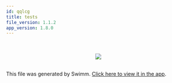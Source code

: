 ```yaml
---
id: qqlcg
title: tests
file_version: 1.1.2
app_version: 1.8.0
---
```


<br/>

<br/>

<div align="center"><img src="https://firebasestorage.googleapis.com/v0/b/swimm-dev-content/o/repositories%2FZ2l0aHViJTNBJTNBTm9hUmVwbyUzQSUzQU5vYW96ZXI%3D%2F98e1d2b0-36bd-4e23-8747-459a8a78898d.png?alt=media&token=ba0f56a0-17bc-45d0-b939-5aa7eaffd70a" style="width:'50%'"/></div>

<br/>

This file was generated by Swimm. [Click here to view it in the app](https://swimm-web-app.web.app/repos/Z2l0aHViJTNBJTNBTm9hUmVwbyUzQSUzQU5vYW96ZXI=/docs/qqlcg).
